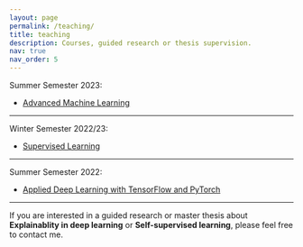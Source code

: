 ```yaml
---
layout: page
permalink: /teaching/
title: teaching
description: Courses, guided research or thesis supervision.
nav: true
nav_order: 5
---
```


Summer Semester 2023:
* [Advanced Machine Learning](https://moodle.lmu.de/course/view.php?id=26580)

---

Winter Semester 2022/23:
* [Supervised Learning](https://moodle.lmu.de/course/view.php?id=23850)

---

Summer Semester 2022:
* [Applied Deep Learning with TensorFlow and PyTorch](https://moodle.lmu.de/course/view.php?id=20917)

---


If you are interested in a guided research or master thesis about 
**Explainablity in deep learning** or **Self-supervised learning**, please feel free to 
contact me.
